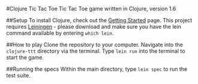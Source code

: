 #Clojure Tic Tac Toe
Tic Tac Toe game written in Clojure, version 1.6

##Setup
To install Clojure, check out the [Getting Started](http://clojure.org/getting_started) page.
This project requires [Leiningen](https://github.com/technomancy/leiningen) - please download and make sure you have the lein command available by entering ```which lein```.

##How to play
Clone the repository to your computer. Navigate into the ```clojure-ttt``` directory via the terminal.
Type ```lein run``` into the terminal to start the game.

##Running the specs
Within the main directory, type ```lein spec``` to run the test suite.
